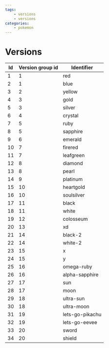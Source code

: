 ```yaml
---
tags:
    - versions
    - versions
categories:
    - pokemon
---
```


# Versions

| **Id** | **Version group id** |   **Identifier**    |
|----|------------------|-----------------|
| 1  | 1                | red             |
| 2  | 1                | blue            |
| 3  | 2                | yellow          |
| 4  | 3                | gold            |
| 5  | 3                | silver          |
| 6  | 4                | crystal         |
| 7  | 5                | ruby            |
| 8  | 5                | sapphire        |
| 9  | 6                | emerald         |
| 10 | 7                | firered         |
| 11 | 7                | leafgreen       |
| 12 | 8                | diamond         |
| 13 | 8                | pearl           |
| 14 | 9                | platinum        |
| 15 | 10               | heartgold       |
| 16 | 10               | soulsilver      |
| 17 | 11               | black           |
| 18 | 11               | white           |
| 19 | 12               | colosseum       |
| 20 | 13               | xd              |
| 21 | 14               | black-2         |
| 22 | 14               | white-2         |
| 23 | 15               | x               |
| 24 | 15               | y               |
| 25 | 16               | omega-ruby      |
| 26 | 16               | alpha-sapphire  |
| 27 | 17               | sun             |
| 28 | 17               | moon            |
| 29 | 18               | ultra-sun       |
| 30 | 18               | ultra-moon      |
| 31 | 19               | lets-go-pikachu |
| 32 | 19               | lets-go-eevee   |
| 33 | 20               | sword           |
| 34 | 20               | shield          |
